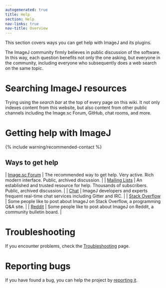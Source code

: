 ```yaml
---
autogenerated: true
title: Help
section: Help
nav-links: true
nav-title: Overview
---
```


This section covers ways you can get help with ImageJ and its plugins.

The ImageJ community firmly believes in public discussion of the software. In
this way, each question benefits not only the one asking, but everyone in the
community, including everyone who subsequently does a web search on the same
topic.

# Searching ImageJ resources

Trying using the *search bar* at the top of every page on this wiki.
It not only indexes content from this website, but also content from other
public channels including the Image.sc Forum, GitHub, chat rooms, and more.

# Getting help with ImageJ

{% include warning/recommended-contact %}

## Ways to get help

| [Image.sc Forum](https://forum.image.sc/)                           | The recommended way to get help. Very active. Rich modern interface. Public, archived discussion.    |
| [Mailing Lists](/help/mailing-lists)                                | An established and trusted resource for help. Thousands of subscribers. Public, archived discussion. |
| [Chat](/help/chat)                                                  | ImageJ developers and experts frequent real-time chat services including Gitter and IRC.             |
| [Stack Overflow](https://stackoverflow.com/questions/tagged/imagej) | Some people like to post about ImageJ on Stack Overflow, a programming Q&amp;A site.                 |
| [Reddit](https://www.reddit.com/r/ImageJ/)                          | Some people like to post about ImageJ on Reddit, a community bulletin board.                         |

# Troubleshooting

If you encounter problems, check the [Troubleshooting](/help/troubleshooting) page.

# Reporting bugs

If you have found a bug, you can help the project by [reporting it](/help/report-a-bug).

